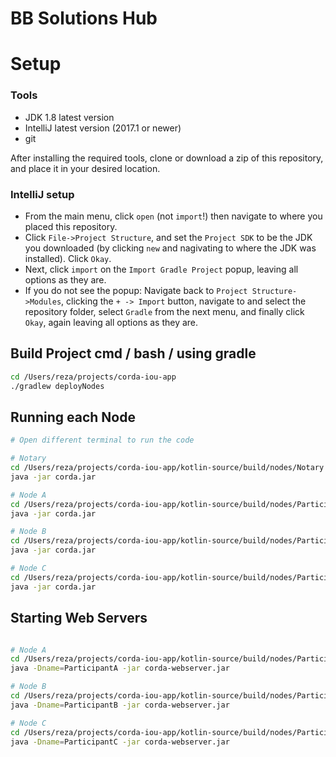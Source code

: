 # BB Solutions Hub


# Setup

### Tools
* JDK 1.8 latest version
* IntelliJ latest version (2017.1 or newer)
* git

After installing the required tools, clone or download a zip of this repository, and place it in your desired
location.

### IntelliJ setup
* From the main menu, click `open` (not `import`!) then navigate to where you placed this repository.
* Click `File->Project Structure`, and set the `Project SDK` to be the JDK you downloaded (by clicking `new` and
nagivating to where the JDK was installed). Click `Okay`.
* Next, click `import` on the `Import Gradle Project` popup, leaving all options as they are.
* If you do not see the popup: Navigate back to `Project Structure->Modules`, clicking the `+ -> Import` button,
navigate to and select the repository folder, select `Gradle` from the next menu, and finally click `Okay`,
again leaving all options as they are.

## Build Project cmd / bash / using gradle
```bash
cd /Users/reza/projects/corda-iou-app
./gradlew deployNodes

```
## Running each Node
```bash
# Open different terminal to run the code

# Notary
cd /Users/reza/projects/corda-iou-app/kotlin-source/build/nodes/Notary
java -jar corda.jar

# Node A
cd /Users/reza/projects/corda-iou-app/kotlin-source/build/nodes/ParticipantA
java -jar corda.jar

# Node B
cd /Users/reza/projects/corda-iou-app/kotlin-source/build/nodes/ParticipantB
java -jar corda.jar

# Node C
cd /Users/reza/projects/corda-iou-app/kotlin-source/build/nodes/ParticipantC
java -jar corda.jar

```


## Starting Web Servers

```bash

# Node A
cd /Users/reza/projects/corda-iou-app/kotlin-source/build/nodes/ParticipantA
java -Dname=ParticipantA -jar corda-webserver.jar

# Node B
cd /Users/reza/projects/corda-iou-app/kotlin-source/build/nodes/ParticipantB
java -Dname=ParticipantB -jar corda-webserver.jar

# Node C
cd /Users/reza/projects/corda-iou-app/kotlin-source/build/nodes/ParticipantC
java -Dname=ParticipantC -jar corda-webserver.jar

```
